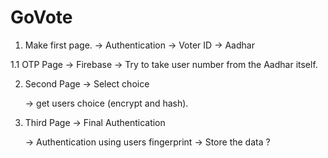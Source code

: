 # GoVote
<!---- Inital Phase ---->

1. Make first page.
  -> Authentication 
  -> Voter ID
  -> Aadhar 
  
1.1 OTP Page
  -> Firebase
  -> Try to take user number from the Aadhar itself.

2. Second Page -> Select choice
      
      -> get users choice (encrypt and hash).
    
3. Third Page -> Final Authentication
    
    -> Authentication using users fingerprint
    -> Store the data ? 
    
    
